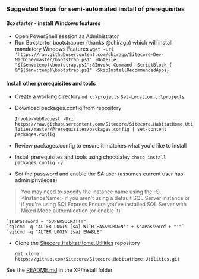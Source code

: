 ### Suggested Steps for semi-automated install of prerequisites
#### Boxstarter - install Windows features
- Open PowerShell session as Administrator
- Run Boxstarter bootstrapper (thanks @chiragp) which will install mandatory Windows Features
	`wget -Uri 'https://raw.githubusercontent.com/chiragp/Sitecore-Dev-Machine/master/bootstrap.ps1' -OutFile "$($env:temp)\bootstrap.ps1";&Invoke-Command -ScriptBlock { &"$($env:temp)\bootstrap.ps1" -SkipInstallRecommendedApps}`
#### Install other prerequisites and tools 
- Create a working directory
	`md c:\projects`
	`Set-Location c:\projects`

- Download packages.config from repository

	`Invoke-WebRequest -Uri https://raw.githubusercontent.com/Sitecore/Sitecore.HabitatHome.Utilities/master/Prerequisites/packages.config | set-content packages.config` 

- Review packages.config to ensure it matches what you'd like to install
- Install prerequisites and tools using chocolatey
    `choco install packages.config -y`

- Set the password and enable the SA user (assumes current user has admin privileges)
> You may need to specify the instance name using the -S .\<InstanceName> if you aren't using a default SQL Server instance or if you're using SQLExpress
> Ensure you've installed SQL Server with Mixed Mode authentication (or enable it)

	`$saPassword = "SUPERS3CR3T!!"`
	`sqlcmd -q "ALTER LOGIN [sa] WITH PASSWORD=N'" + $saPassword + "'"`
	`sqlcmd -q "ALTER LOGIN [sa] ENABLE"`

- Clone the [Sitecore.HabitatHome.Utilities](https://github.com/Sitecore/Sitecore.HabitatHome.Utilities/) repository

	`git clone https://github.com/Sitecore/Sitecore.HabitatHome.Utilities.git`

See the [README.md](../XP/install/README.md) in the XP/install folder

	